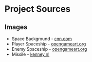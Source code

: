 # Project Sources

## Images

* Space Background - [cnn.com](https://cdn.cnn.com/cnnnext/dam/assets/150103074330-hubble-space-background-2-full-169.jpg)
* Player Spaceship - [opengameart.org](https://opengameart.org/content/rocket)
* Enemy Spaceship - [opengameart.org](https://opengameart.org/content/spaceship-2d)
* Missile - [kenney.nl](https://kenney.nl/assets/space-shooter-extension)
